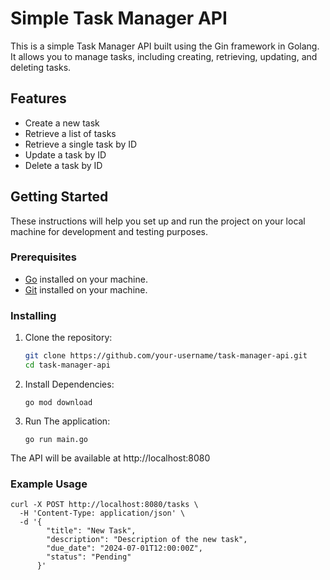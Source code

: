 # Simple Task Manager API

This is a simple Task Manager API built using the Gin framework in Golang. It allows you to manage tasks, including creating, retrieving, updating, and deleting tasks.

## Features

- Create a new task
- Retrieve a list of tasks
- Retrieve a single task by ID
- Update a task by ID
- Delete a task by ID

## Getting Started

These instructions will help you set up and run the project on your local machine for development and testing purposes.

### Prerequisites

- [Go](https://golang.org/dl/) installed on your machine.
- [Git](https://git-scm.com/downloads) installed on your machine.

### Installing

1. Clone the repository:

   ```bash
   git clone https://github.com/your-username/task-manager-api.git
   cd task-manager-api

2. Install Dependencies:

    ```go mod download```

3. Run The application:

    ```go run main.go```

The API will be available at http://localhost:8080

### Example Usage

```
curl -X POST http://localhost:8080/tasks \
  -H 'Content-Type: application/json' \
  -d '{
        "title": "New Task",
        "description": "Description of the new task",
        "due_date": "2024-07-01T12:00:00Z",
        "status": "Pending"
      }'
